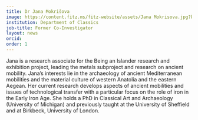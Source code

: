 ```yaml
---
title: Dr Jana Mokrišova
image: https://content.fitz.ms/fitz-website/assets/Jana Mokrisova.jpg?key=exhibition
institution: Department of Classics
job-title: Former Co-Investigator
layout: news
orcid:
order: 1
---
```

Jana is a research associate for the Being an Islander research and exhibition project, leading the metals subproject and research on ancient mobility. Jana’s interests lie in the archaeology of ancient Mediterranean mobilities and the material culture of western Anatolia and the eastern Aegean. Her current research develops aspects of ancient mobilities and issues of technological transfer with a particular focus on the role of iron in the Early Iron Age. She holds a PhD in Classical Art and Archaeology (University of Michigan) and previously taught at the University of Sheffield and at Birkbeck, University of London.
